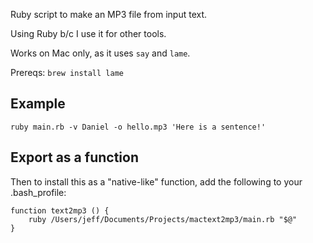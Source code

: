 Ruby script to make an MP3 file from input text.

Using Ruby b/c I use it for other tools.

Works on Mac only, as it uses `say` and `lame`.

Prereqs: `brew install lame`

## Example

`ruby main.rb -v Daniel -o hello.mp3 'Here is a sentence!'`

## Export as a function

Then to install this as a "native-like" function, add the following to your .bash_profile:

```
function text2mp3 () {
    ruby /Users/jeff/Documents/Projects/mactext2mp3/main.rb "$@"
}
```

